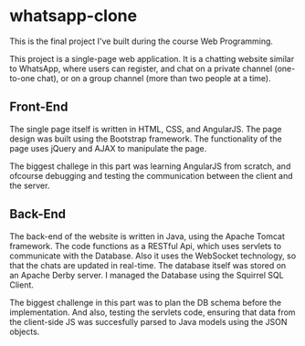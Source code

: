 # whatsapp-clone

This is the final project I've built during the course Web Programming.

This project is a single-page web application.
It is a chatting website similar to WhatsApp, where users can register, and chat on a private channel (one-to-one chat), or on a group channel (more than two people at a time).

## Front-End

The single page itself is written in HTML, CSS, and AngularJS.
The page design was built using the Bootstrap framework.
The functionality of the page uses jQuery and AJAX to manipulate the page.

The biggest challege in this part was learning AngularJS from scratch, and ofcourse debugging and testing the communication between the client and the server.

## Back-End

The back-end of the website is written in Java, using the Apache Tomcat framework.
The code functions as a RESTful Api, which uses servlets to communicate with the Database.
Also it uses the WebSocket technology, so that the chats are updated in real-time.
The database itself was stored on an Apache Derby server.
I managed the Database using the Squirrel SQL Client.

The biggest challenge in this part was to plan the DB schema before the implementation. And also, testing the servlets code, ensuring that data from the client-side JS was succesfully parsed to Java models using the JSON objects.
